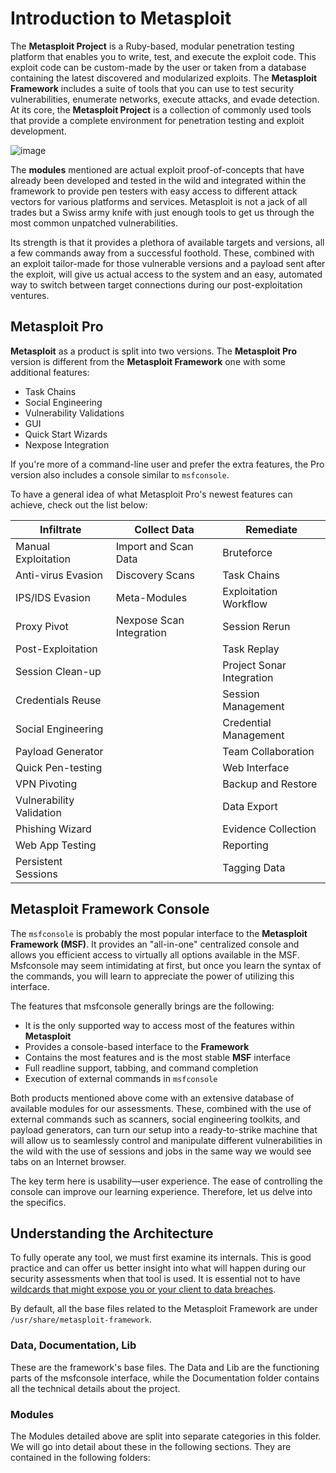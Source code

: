 # Introduction to Metasploit

The **Metasploit Project** is a Ruby-based, modular penetration testing platform that enables you to write, test, and execute the exploit code. This exploit code can be custom-made by the user or taken from a database containing the latest discovered and modularized exploits. The **Metasploit Framework** includes a suite of tools that you can use to test security vulnerabilities, enumerate networks, execute attacks, and evade detection. At its core, the **Metasploit Project** is a collection of commonly used tools that provide a complete environment for penetration testing and exploit development.

![image](https://github.com/user-attachments/assets/30b2e107-fe77-4d43-8277-5e04b558864a)

The **modules** mentioned are actual exploit proof-of-concepts that have already been developed and tested in the wild and integrated within the framework to provide pen testers with easy access to different attack vectors for various platforms and services. Metasploit is not a jack of all trades but a Swiss army knife with just enough tools to get us through the most common unpatched vulnerabilities.

Its strength is that it provides a plethora of available targets and versions, all a few commands away from a successful foothold. These, combined with an exploit tailor-made for those vulnerable versions and a payload sent after the exploit, will give us actual access to the system and an easy, automated way to switch between target connections during our post-exploitation ventures.

## Metasploit Pro

**Metasploit** as a product is split into two versions. The **Metasploit Pro** version is different from the **Metasploit Framework** one with some additional features:

- Task Chains
- Social Engineering
- Vulnerability Validations
- GUI
- Quick Start Wizards
- Nexpose Integration

If you're more of a command-line user and prefer the extra features, the Pro version also includes a console similar to `msfconsole`.

To have a general idea of what Metasploit Pro's newest features can achieve, check out the list below:

| Infiltrate               | Collect Data             | Remediate                 |
|--------------------------|--------------------------|---------------------------|
| Manual Exploitation      | Import and Scan Data     | Bruteforce                |
| Anti-virus Evasion       | Discovery Scans          | Task Chains               |
| IPS/IDS Evasion          | Meta-Modules             | Exploitation Workflow     |
| Proxy Pivot              | Nexpose Scan Integration | Session Rerun             |
| Post-Exploitation        |                          | Task Replay               |
| Session Clean-up         |                          | Project Sonar Integration |
| Credentials Reuse        |                          | Session Management        |
| Social Engineering       |                          | Credential Management     |
| Payload Generator        |                          | Team Collaboration        |
| Quick Pen-testing        |                          | Web Interface             |
| VPN Pivoting             |                          | Backup and Restore        |
| Vulnerability Validation |                          | Data Export               |
| Phishing Wizard          |                          | Evidence Collection       |
| Web App Testing          |                          | Reporting                 |
| Persistent Sessions      |                          | Tagging Data              |


## Metasploit Framework Console

The `msfconsole` is probably the most popular interface to the **Metasploit Framework (MSF)**. It provides an "all-in-one" centralized console and allows you efficient access to virtually all options available in the MSF. Msfconsole may seem intimidating at first, but once you learn the syntax of the commands, you will learn to appreciate the power of utilizing this interface.

The features that msfconsole generally brings are the following:
- It is the only supported way to access most of the features within **Metasploit**
- Provides a console-based interface to the **Framework**
- Contains the most features and is the most stable **MSF** interface
- Full readline support, tabbing, and command completion
- Execution of external commands in `msfconsole`

Both products mentioned above come with an extensive database of available modules for our assessments. These, combined with the use of external commands such as scanners, social engineering toolkits, and payload generators, can turn our setup into a ready-to-strike machine that will allow us to seamlessly control and manipulate different vulnerabilities in the wild with the use of sessions and jobs in the same way we would see tabs on an Internet browser.

The key term here is usability—user experience. The ease of controlling the console can improve our learning experience. Therefore, let us delve into the specifics.


## Understanding the Architecture

To fully operate any tool, we must first examine its internals. This is good practice and can offer us better insight into what will happen during our security assessments when that tool is used. It is essential not to have [wildcards that might expose you or your client to data breaches](https://blog.cobaltstrike.com/2016/09/28/cobalt-strike-rce-active-exploitation-reported/).

By default, all the base files related to the Metasploit Framework are under `/usr/share/metasploit-framework`.


### Data, Documentation, Lib

These are the framework's base files. The Data and Lib are the functioning parts of the msfconsole interface, while the Documentation folder contains all the technical details about the project.


### Modules

The Modules detailed above are split into separate categories in this folder. We will go into detail about these in the following sections. They are contained in the following folders:






